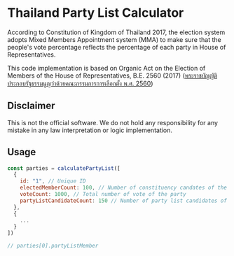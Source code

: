 # Thailand Party List Calculator

According to Constitution of Kingdom of Thailand 2017, the election system
adopts Mixed Members Appointment system (MMA) to make sure that the people's
vote percentage reflects the percentage of each party in House of
Representatives.

This code implementation is based on Organic Act on the Election of Members of
the House of Representatives, B.E. 2560 (2017)
([พระราชบัญญัติประกอบรัฐธรรมนูญว่าด้วยคณะกรรมการการเลือกตั้ง พ.ศ. 2560](https://www.ect.go.th/ect_th/ewt_dl_link.php?nid=3120))

## Disclaimer

This is not the official software. We do not hold any responsibility for any
mistake in any law interpretation or logic implementation.

## Usage

```javascript
const parties = calculatePartyList([
  {
    id: "1", // Unique ID
    electedMemberCount: 100, // Number of constituency candates of the party
    voteCount: 1000, // Total number of vote of the party
    partyListCandidateCount: 150 // Number of party list candidates of the party
  },
  {
    ...
  }
])

// parties[0].partyListMember
```
